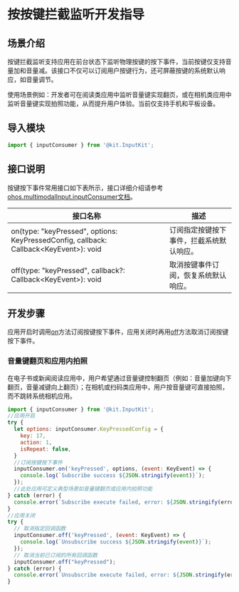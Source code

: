 # 按按键拦截监听开发指导

## 场景介绍

按键拦截监听支持应用在前台状态下监听物理按键的按下事件，当前按键仅支持音量加和音量减。该接口不仅可以订阅用户按键行为，还可屏蔽按键的系统默认响应，如音量调节。

使用场景例如：开发者可在阅读类应用中监听音量键实现翻页，或在相机类应用中监听音量键实现拍照功能，从而提升用户体验。当前仅支持手机和平板设备。

## 导入模块

```js
import { inputConsumer } from '@kit.InputKit';
```

## 接口说明

按键按下事件常用接口如下表所示，接口详细介绍请参考[ohos.multimodalInput.inputConsumer文档](../../reference/apis-input-kit/js-apis-inputconsumer.md)。

| 接口名称  | 描述 |
| ------------------------------------------------------------ | -------------------------- |
| on(type: "keyPressed", options: KeyPressedConfig, callback: Callback\<KeyEvent>): void |订阅指定按键按下事件，拦截系统默认响应。  |
| off(type: "keyPressed", callback?: Callback\<KeyEvent>): void |取消按键事件订阅，恢复系统默认响应。  |

## 开发步骤

应用开启时调用[on](../../reference/apis-input-kit/js-apis-inputconsumer.md#inputconsumeronkeypressed16)方法订阅按键按下事件，应用关闭时再用[off](../../reference/apis-input-kit/js-apis-inputconsumer.md#inputconsumeroffkeypressed16)方法取消订阅按键按下事件。

### 音量键翻页和应用内拍照

在电子书或新闻阅读应用中，用户希望通过音量键控制翻页（例如：音量加键向下翻页，音量减键向上翻页）；在相机或扫码类应用中，用户按音量键可直接拍照，而不跳转系统相机应用。

```js
import { inputConsumer } from '@kit.InputKit';
//应用开启
try {
  let options: inputConsumer.KeyPressedConfig = {
    key: 17,
    action: 1,
    isRepeat: false,
  }
  //订阅按键按下事件
  inputConsumer.on('keyPressed', options, (event: KeyEvent) => {
    console.log(`Subscribe success ${JSON.stringify(event)}`);
  });
  //此处应用可定义典型场景如音量键翻页或应用内拍照功能
} catch (error) {
  console.error(`Subscribe execute failed, error: ${JSON.stringify(error, [`code`, `message`])}`);
}
//应用关闭
try {
  // 取消指定回调函数
  inputConsumer.off('keyPressed', (event: KeyEvent) => {
    console.log(`Unsubscribe success ${JSON.stringify(event)}`);
  });
  // 取消当前已订阅的所有回调函数
  inputConsumer.off("keyPressed");
} catch (error) {
  console.error(`Unsubscribe execute failed, error: ${JSON.stringify(error, [`code`, `message`])}`);
}
```
